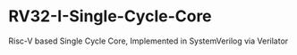 # RV32-I-Single-Cycle-Core
Risc-V based Single Cycle Core, Implemented in SystemVerilog via Verilator
